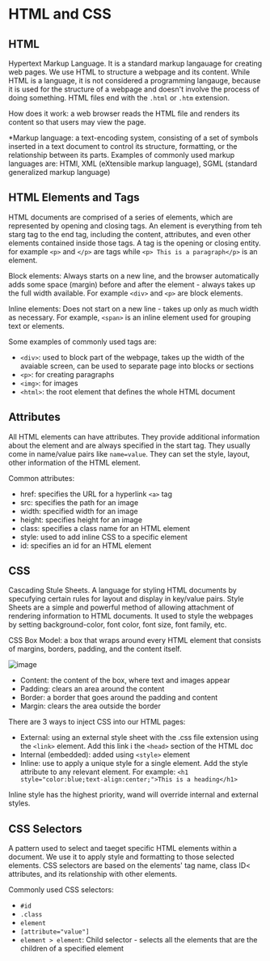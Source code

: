 # HTML and CSS

 ## HTML

Hypertext Markup Language. It is a standard markup langauage for creating web pages. We use HTML to structure a webpage and its content. 
While HTML is a language, it is not considered a programming langauge, because it is used for the structure of a webpage and doesn't involve the process of doing something. HTML files end with the `.html` or `.htm` extension. 

How does it work: a web browser reads the HTML file and renders its content so that users may view the page. 

*Markup language: a text-encoding system, consisting of a set of symbols inserted in a text document to control its structure, formatting, or the relationship between its parts. Examples of commonly used markup languages are: HTMl, XML (eXtensible markup language), SGML (standard generalized markup language)

## HTML Elements and Tags

HTML documents are comprised of a series of elements, which are represented by opening and closing tags. An element is everything from teh starg tag to the end tag, including the content, attributes, and even other elements contained inside those tags. 
A tag is the opening or closing entity. for example `<p>` and `</p>` are tags while `<p> This is a paragraph</p>` is an element.

Block elements: 
Always starts on a new line, and the browser automatically adds some space (margin) before and after the element - always takes up the full width available. For example `<div>` and `<p>` are block elements.

Inline elements: 
Does not start on a new line - takes up only as much width as necessary. For example, `<span>` is an inline element used for grouping text or elements.

Some examples of commonly used tags are: 
- `<div>`: used to block part of the webpage, takes up the width of the avaiable screen, can be used to separate page into blocks or sections
- `<p>`: for creating paragraphs
- `<img>`: for images
- `<html>`: the root element that defines the whole HTML document

## Attributes

All HTML elements can have attributes. They provide additional information about the element and are always specified in the start tag. They usually come in name/value pairs like `name=value`.
They can set the style, layout, other information of the HTML element. 

Common attributes: 
- href: specifies the URL for a hyperlink `<a>` tag
- src: specifies the path for an image
- width: specified width for an image
- height: specifies height for an image
- class: specifies a class name for an HTML element
- style: used to add inline CSS to a specific element
- id: specifies an id for an HTML element

 ## CSS

 Cascading Stule Sheets. A language for styling HTML documents by specufying certain rules for layout and display in key/value pairs.
 Style Sheets are a simple and powerful method of allowing attachment of rendering information to HTML documents. 
 It used to style the webpages by setting background-color, font color, font size, font family, etc.

 CSS Box Model: a box that wraps around every HTML element that consists of margins, borders, padding, and the content itself.

 ![image](https://th.bing.com/th/id/R.c4c5be4231646aa2336d946629c08f09?rik=1l%2ft6R0CgxXcpg&riu=http%3a%2f%2fhelicaltech.com%2fwp-content%2fuploads%2f2016%2f04%2fbox-model.jpg&ehk=82%2bWQeHPqqhDpJvTBfQWrg5oul8iS88jYHHer0grDjw%3d&risl=&pid=ImgRaw&r=0)

- Content: the content of the box, where text and images appear
- Padding: clears an area around the content
- Border: a border that goes around the padding and content
- Margin: clears the area outside the border

There are 3 ways to inject CSS into our HTML pages: 
- External: using an external style sheet with the .css file extension using the `<link>` element. Add this link i the `<head>` section of the HTML doc
- Internal (embedded): added using `<style>` element
- Inline: use to apply a unique style for a single element. Add the style attribute to any relevant element. For example: `<h1 style="color:blue;text-align:center;">This is a heading</h1>`

Inline style has the highest priority, wand will override internal and external styles.

 ## CSS Selectors

A pattern used to select and taeget specific HTML elements within a document. We use it to apply style and formatting to those selected elements.
CSS selectors are based on the elements' tag name, class ID< attributes, and its relationship with other elements.

Commonly used CSS selectors: 

- `#id` 
- `.class`
- `element` 
- `[attribute="value"]`
- `element > element`: Child selector - selects all the elements that are the children of a specified element


